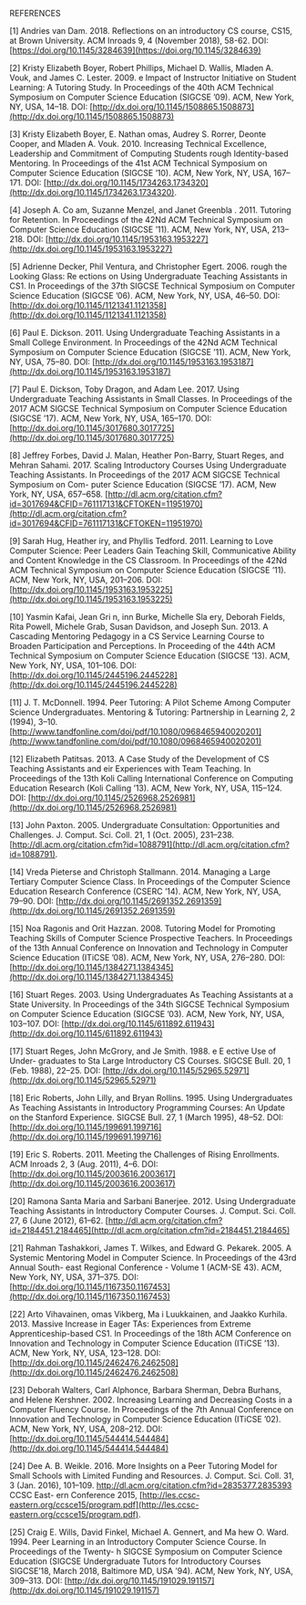 ---
---

REFERENCES

[1] Andries van Dam. 2018. Reflections on an introductory CS course, CS15, at Brown University. ACM Inroads 9, 4 (November 2018), 58-62. DOI: [https://doi.org/10.1145/3284639](https://doi.org/10.1145/3284639)

[2] Kristy Elizabeth Boyer, Robert Phillips, Michael D. Wallis, Mladen A. Vouk, and James C. Lester. 2009. e Impact of Instructor Initiative on Student Learning: A Tutoring Study. In Proceedings of the 40th ACM Technical Symposium on Computer Science Education (SIGCSE ’09). ACM, New York, NY, USA, 14–18. DOI: [http://dx.doi.org/10.1145/1508865.1508873](http://dx.doi.org/10.1145/1508865.1508873)

[3] Kristy Elizabeth Boyer, E. Nathan omas, Audrey S. Rorrer, Deonte Cooper, and Mladen A. Vouk. 2010. Increasing Technical Excellence, Leadership and Commitment of Computing Students rough Identity-based Mentoring. In Proceedings of the 41st ACM Technical Symposium on Computer Science Education (SIGCSE ’10). ACM, New York, NY, USA, 167–171. DOI: [http://dx.doi.org/10.1145/1734263.1734320](http://dx.doi.org/10.1145/1734263.1734320).

[4] Joseph A. Co am, Suzanne Menzel, and Janet Greenbla . 2011. Tutoring for Retention. In Proceedings of the 42Nd ACM Technical Symposium on Computer Science Education (SIGCSE ’11). ACM, New York, NY, USA, 213–218. DOI: [http://dx.doi.org/10.1145/1953163.1953227](http://dx.doi.org/10.1145/1953163.1953227)

[5] Adrienne Decker, Phil Ventura, and Christopher Egert. 2006. rough the Looking Glass: Re ections on Using Undergraduate Teaching Assistants in CS1. In Proceedings of the 37th SIGCSE Technical Symposium on Computer Science Education (SIGCSE ’06). ACM, New York, NY, USA, 46–50. DOI: [http://dx.doi.org/10.1145/1121341.1121358](http://dx.doi.org/10.1145/1121341.1121358)

[6] Paul E. Dickson. 2011. Using Undergraduate Teaching Assistants in a Small College Environment. In Proceedings of the 42Nd ACM Technical Symposium on Computer Science Education (SIGCSE ’11). ACM, New York, NY, USA, 75–80. DOI: [http://dx.doi.org/10.1145/1953163.1953187](http://dx.doi.org/10.1145/1953163.1953187)

[7] Paul E. Dickson, Toby Dragon, and Adam Lee. 2017. Using Undergraduate Teaching Assistants in Small Classes. In Proceedings of the 2017 ACM SIGCSE Technical Symposium on Computer Science Education (SIGCSE ’17). ACM, New York, NY, USA, 165–170. DOI: [http://dx.doi.org/10.1145/3017680.3017725](http://dx.doi.org/10.1145/3017680.3017725)

[8] Jeffrey Forbes, David J. Malan, Heather Pon-Barry, Stuart Reges, and Mehran Sahami. 2017. Scaling Introductory Courses Using Undergraduate Teaching Assistants. In Proceedings of the 2017 ACM SIGCSE Technical Symposium on Com- puter Science Education (SIGCSE ’17). ACM, New York, NY, USA, 657–658. [http://dl.acm.org/citation.cfm?id=3017694&CFID=761117131&CFTOKEN=11951970](http://dl.acm.org/citation.cfm?id=3017694&CFID=761117131&CFTOKEN=11951970)

[9] Sarah Hug, Heather iry, and Phyllis Tedford. 2011. Learning to Love Computer Science: Peer Leaders Gain Teaching Skill, Communicative Ability and Content Knowledge in the CS Classroom. In Proceedings of the 42Nd ACM Technical Symposium on Computer Science Education (SIGCSE ’11). ACM, New York, NY, USA, 201–206. DOI: [http://dx.doi.org/10.1145/1953163.1953225](http://dx.doi.org/10.1145/1953163.1953225)

[10] Yasmin Kafai, Jean Gri n, inn Burke, Michelle Sla ery, Deborah Fields, Rita Powell, Michele Grab, Susan Davidson, and Joseph Sun. 2013. A Cascading Mentoring Pedagogy in a CS Service Learning Course to Broaden Participation and Perceptions. In Proceeding of the 44th ACM Technical Symposium on Computer Science Education (SIGCSE ’13). ACM, New York, NY, USA, 101–106. DOI: [http://dx.doi.org/10.1145/2445196.2445228](http://dx.doi.org/10.1145/2445196.2445228)

[11] J. T. McDonnell. 1994. Peer Tutoring: A Pilot Scheme Among Computer Science Undergraduates. Mentoring & Tutoring: Partnership in Learning 2, 2 (1994), 3–10. [http://www.tandfonline.com/doi/pdf/10.1080/0968465940020201](http://www.tandfonline.com/doi/pdf/10.1080/0968465940020201)

[12] Elizabeth Patitsas. 2013. A Case Study of the Development of CS Teaching Assistants and eir Experiences with Team Teaching. In Proceedings of the 13th Koli Calling International Conference on Computing Education Research (Koli Calling ’13). ACM, New York, NY, USA, 115–124. DOI: [http://dx.doi.org/10.1145/2526968.2526981](http://dx.doi.org/10.1145/2526968.2526981)

[13] John Paxton. 2005. Undergraduate Consultation: Opportunities and Challenges. J. Comput. Sci. Coll. 21, 1 (Oct. 2005), 231–238. [http://dl.acm.org/citation.cfm?id=1088791](http://dl.acm.org/citation.cfm?id=1088791).



[14] Vreda Pieterse and Christoph Stallmann. 2014. Managing a Large Tertiary Computer Science Class. In Proceedings of the Computer Science Education Research Conference (CSERC ’14). ACM, New York, NY, USA, 79–90. DOI: [http://dx.doi.org/10.1145/2691352.2691359](http://dx.doi.org/10.1145/2691352.2691359)

[15] Noa Ragonis and Orit Hazzan. 2008. Tutoring Model for Promoting Teaching Skills of Computer Science Prospective Teachers. In Proceedings of the 13th Annual Conference on Innovation and Technology in Computer Science Education (ITiCSE ’08). ACM, New York, NY, USA, 276–280. DOI: [http://dx.doi.org/10.1145/1384271.1384345](http://dx.doi.org/10.1145/1384271.1384345)

[16] Stuart Reges. 2003. Using Undergraduates As Teaching Assistants at a State University. In Proceedings of the 34th SIGCSE Technical Symposium on Computer Science Education (SIGCSE ’03). ACM, New York, NY, USA, 103–107. DOI: [http://dx.doi.org/10.1145/611892.611943](http://dx.doi.org/10.1145/611892.611943)

[17] Stuart Reges, John McGrory, and Je Smith. 1988. e E ective Use of Under- graduates to Sta Large Introductory CS Courses. SIGCSE Bull. 20, 1 (Feb. 1988), 22–25. DOI: [http://dx.doi.org/10.1145/52965.52971](http://dx.doi.org/10.1145/52965.52971)

[18] Eric Roberts, John Lilly, and Bryan Rollins. 1995. Using Undergraduates As Teaching Assistants in Introductory Programming Courses: An Update on the Stanford Experience. SIGCSE Bull. 27, 1 (March 1995), 48–52. DOI: [http://dx.doi.org/10.1145/199691.199716](http://dx.doi.org/10.1145/199691.199716)

[19] Eric S. Roberts. 2011. Meeting the Challenges of Rising Enrollments. ACM Inroads 2, 3 (Aug. 2011), 4–6. DOI: [http://dx.doi.org/10.1145/2003616.2003617](http://dx.doi.org/10.1145/2003616.2003617)

[20] Ramona Santa Maria and Sarbani Banerjee. 2012. Using Undergraduate Teaching Assistants in Introductory Computer Courses. J. Comput. Sci. Coll. 27, 6 (June 2012), 61–62. [http://dl.acm.org/citation.cfm?id=2184451.2184465](http://dl.acm.org/citation.cfm?id=2184451.2184465)

[21] Rahman Tashakkori, James T. Wilkes, and Edward G. Pekarek. 2005. A Systemic Mentoring Model in Computer Science. In Proceedings of the 43rd Annual South- east Regional Conference - Volume 1 (ACM-SE 43). ACM, New York, NY, USA, 371–375. DOI: [http://dx.doi.org/10.1145/1167350.1167453](http://dx.doi.org/10.1145/1167350.1167453)

[22] Arto Vihavainen, omas Vikberg, Ma i Luukkainen, and Jaakko Kurhila. 2013. Massive Increase in Eager TAs: Experiences from Extreme Apprenticeship-based CS1. In Proceedings of the 18th ACM Conference on Innovation and Technology in Computer Science Education (ITiCSE ’13). ACM, New York, NY, USA, 123–128. DOI: [http://dx.doi.org/10.1145/2462476.2462508](http://dx.doi.org/10.1145/2462476.2462508)

[23] Deborah Walters, Carl Alphonce, Barbara Sherman, Debra Burhans, and Helene Kershner. 2002. Increasing Learning and Decreasing Costs in a Computer Fluency Course. In Proceedings of the 7th Annual Conference on Innovation and Technology in Computer Science Education (ITiCSE ’02). ACM, New York, NY, USA, 208–212. DOI: [http://dx.doi.org/10.1145/544414.544484](http://dx.doi.org/10.1145/544414.544484)

[24] Dee A. B. Weikle. 2016. More Insights on a Peer Tutoring Model for Small Schools with Limited Funding and Resources. J. Comput. Sci. Coll. 31, 3 (Jan. 2016), 101–109. http://dl.acm.org/citation.cfm?id=2835377.2835393 CCSC East- ern Conference 2015, [http://les.ccsc-eastern.org/ccsce15/program.pdf](http://les.ccsc-eastern.org/ccsce15/program.pdf).

[25] Craig E. Wills, David Finkel, Michael A. Gennert, and Ma hew O. Ward. 1994. Peer Learning in an Introductory Computer Science Course. In Proceedings of the Twenty- h SIGCSE Symposium on Computer Science Education (SIGCSE Undergraduate Tutors for Introductory Courses SIGCSE’18, March 2018, Baltimore MD, USA ’94). ACM, New York, NY, USA, 309–313. DOI: [http://dx.doi.org/10.1145/191029.191157](http://dx.doi.org/10.1145/191029.191157)

